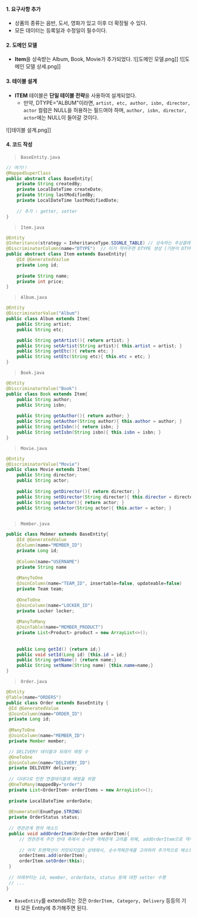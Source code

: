 
#### 1. 요구사항 추가

- 상품의 종류는 음반, 도서, 영화가 있고 이후 더 확장될 수 있다.
- 모든 데이터는 등록일과 수정일이 필수이다.


#### 2. 도메인 모델

- **Item**을 상속받는 Album, Book, Movie가 추가되었다.
![[도메인 모델.png]]
![[도메인 모델 상세.png]]

#### 3. 테이블 설계

- **ITEM** 테이블은 **단일 테이블 전략**을 사용하여 설계되었다.
	- 만약, DTYPE="ALBUM"이라면,  `artist, etc, author, isbn, director, actor` 컬럼은 NULL을 허용하는 필드여야 하며, `author, isbn, director, actor`에는  NULL이 들어갈 것이다.

![[테이블 설계.png]]


#### 4. 코드 작성


> `BaseEntity.java`
```java
// 여기!!
@MappedSuperClass 
public abstract class BaseEntity{ 
	private String createdBy;
	private LocalDateTime createDate;
	private String lastModifiedBy;
	private LocalDateTime lastModifiedDate;
	
	// 추가 : getter, setter
}
```

> `Item.java`
```java
@Entity
@Inheritance(strategy = InheritanceType.SIGNLE_TABLE) // 상속하는 추상클래스라고 정의 -> 단일 테이블 전략
@DiscriminatorColumn(name="DTYPE")  // 이거 적어주면 DTYPE 생성 (기본이 DTYPE이라 name 속성은 안적어도됨)
public abstract class Item extends BaseEntity{
	@Id @GeneratedVazlue
	private Long id;
	
	private String name;
	private int price;
}
```

> `Album.java`
```java
@Entity
@DiscriminatorValue("Album") 
public class Album extends Item{
	public String artist;
	public String etc;

	public String getArtist(){ return artist; }
	public String setArtist(String artist){ this.artist = artist; }
	public String getEtc(){ return etc; }
	public String setEtc(String etc){ this.etc = etc; }
}
```

> `Book.java`
```java
@Entity
@DiscriminatorValue("Book")
public class Book extends Item{
	public String author;
	public String isbn;
	
	public String getAuthor(){ return author; }
	public String setAuthor(String author){ this.author = author; }
	public String getIsbn(){ return isbn; }
	public String setIsbn(String isbn){ this.isbn = isbn; }
}
```

> `Movie.java`
```java
@Entity
@DiscriminatorValue("Movie") 
public class Movie extends Item{
	public String director;
	public String actor;
	
	public String getDirector(){ return director; }
	public String setDirector(String director){ this.director = director; }
	public String getActor(){ return actor; }
	public String setActor(String actor){ this.actor = actor; }
	
```

> `Member.java`
```java
public class Mebmer extends BaseEntity{ 
	@Id @GeneratedValue
	@Column(name="MEMBER_ID")
	private Long id;
	
	@Column(name="USERNAME")
	private String name
	
	@ManyToOne
	@JoinColumn(name="TEAM_ID", insertable=false, updateable=false)
	private Team team;
	
	@OneToOne
	@JoinColumn(name="LOCKER_ID")
	private Locker locker;
	
	@ManyToMany 
	@JoinTable(name="MEMBER_PRODUCT")
	private List<Product> product = new ArrayList<>(); 
	
	
	public Long getId() {return id;}
	public void setId(Long id) {this.id = id;}
	public String getName() {return name;}
	public String setName(String name) {this.name=name;}
}
```


> `Order.java`
```java
@Entity
@Table(name="ORDERS")
public class Order extends BaseEntity {
 @Id @GeneratedValue
 @JoinColumn(name="ORDER_ID")
 private Long id;
 
 @ManyToOne
 @JoinColumn(name="MEMBER_ID")
 private Member member;

 // DELIVERY 테이블과 외래키 매핑 수
 @OneToOne
 @JoinColumn(name="DELIVERY_ID")
 private DELIVERY delivery;
 
 // 다대다로 인한 연결테이블과 매핑을 위함
 @OneToMany(mappedBy="order")
 private List<OrderItem> orderItems = new ArrayList<>();
 
 private LocalDateTime orderDate;
 
 @Enumerated(EnumType.STRING)
 private OrderStatus status;
 
 // 연관관계 편의 메소드
 public void addOrderItem(OrderItem orderItem){
	 // 연관관계 주인 반대 측에서 순수한 객체관계 고려를 위해, addOrderItem으로 객체 값 추가로 업데이트 수행
	 
	 // 아직 트랜잭션이 커밋되지않은 상태에서, 순수객체관계를 고려하려 추가적으로 메소드를 정의하는 과정이 아래와 같이 필요하다면, 양방향 연관관계가 설정된 객체 중 한 곳만 정의해주면 된다. (여기서는 연관관계 주인 반대에서 수행해주었음)
	 orderItems.add(orderItem);
	 orderItem.setOrder(this);
 }
 
 // 아래부터는 id, member, orderDate, status 등에 대한 setter 수행
 // ...
}
```

- `BaseEntity`를 extends하는 것은 `OrderItem, Category, Delivery` 등등의 기타 모든 Entity에 추가해주면 된다. 